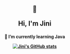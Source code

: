 ## <div align="center"> <p>🍑</p> <p>Hi, I'm Jini</p> </div>

#### <div align="center"> <p>🌱 I’m currently learning Java</p> <p> <p>[![Jini's GitHub stats](https://github-readme-stats.vercel.app/api?username=jinicha&hide=stars&count_private=true&show_icons=true&theme=dark)](https://github.com/anuraghazra/github-readme-stats)</p> </div>

<!--
**jinicha/jinicha** is a ✨ _special_ ✨ repository because its `README.md` (this file) appears on your GitHub profile.

Here are some ideas to get you started:

- 🔭 I’m currently working on ...
- 🌱 I’m currently learning ...
- 👯 I’m looking to collaborate on ...
- 🤔 I’m looking for help with ...
- 💬 Ask me about ...
- 📫 How to reach me: ...
- 😄 Pronouns: ...
- ⚡ Fun fact: ...
![LinkedIn](https://img.shields.io/badge/LinkedIn-0077B5?style=for-the-badge&logo=linkedin&logoColor=white)
-->
